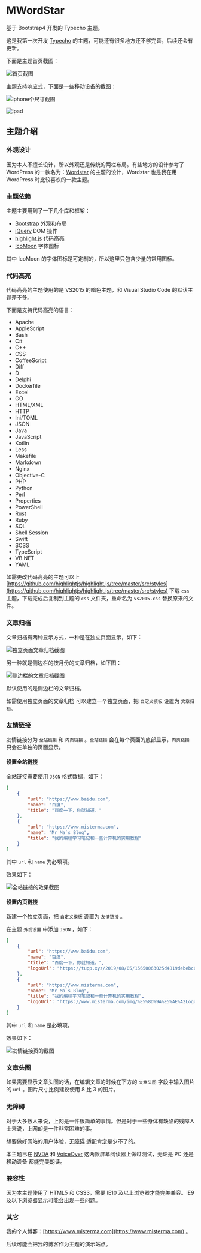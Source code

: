 # MWordStar
基于 Bootstrap4 开发的 Typecho 主题。

这是我第一次开发 [Typecho](http://typecho.org/) 的主题，可能还有很多地方还不够完善，后续还会有更新。

下面是主题首页截图：

![首页截图](https://tupp.xyz/2019/08/05/15650002795d48025799710.jpeg)

主题支持响应式，下面是一些移动设备的截图：

![iphone个尺寸截图](https://tupp.xyz/2019/08/05/15649999615d480119b1881.png)

![ipad](https://tupp.xyz/2019/08/05/15650005205d4803487085d.jpeg)

## 主题介绍

### 外观设计

因为本人不擅长设计，所以外观还是传统的两栏布局。有些地方的设计参考了 WordPress 的一款名为：[Wordstar](https://wordpress.org/themes/wordstar/) 的主题的设计，Wordstar 也是我在用 WordPress 时比较喜欢的一款主题。

### 主题依赖

主题主要用到了一下几个库和框架：

* [Bootstrap](https://getbootstrap.com/)  外观和布局
* [jQuery](https://jquery.com/)  DOM 操作
* [highlight.js](https://highlightjs.org/)  代码高亮
* [IcoMoon](https://icomoon.io/)  字体图标

其中 IcoMoon 的字体图标是可定制的，所以这里只包含少量的常用图标。

### 代码高亮

代码高亮的主题使用的是 VS2015 的暗色主题，和 Visual Studio Code 的默认主题差不多。

下面是支持代码高亮的语言：

* Apache
* AppleScript
* Bash
* C#
* C++
* CSS
* CoffeeScript
* Diff
* D
* Delphi
* Dockerfile
* Excel
* GO
* HTML/XML
* HTTP
* Ini/TOML
* JSON
*  Java
* JavaScript
* Kotlin
* Less
* Makefile
* Markdown
* Nginx
* Objective-C
* PHP
* Python
* Perl
* Properties
* PowerShell
* Rust
* Ruby
* SQL
* Shell Session
* Swift
* SCSS
* TypeScript
* VB.NET
* YAML

如需更改代码高亮的主题可以上 [https://github.com/highlightjs/highlight.js/tree/master/src/styles](https://github.com/highlightjs/highlight.js/tree/master/src/styles) 下载 `css` 主题，下载完成后复制到主题的 `css` 文件夹，重命名为 `vs2015.css` 替换原来的文件。

### 文章归档

文章归档有两种显示方式，一种是在独立页面显示，如下：

![独立页面文章归档截图](https://tupp.xyz/2019/08/05/15650045345d4812f6e3bb3.jpeg)

另一种就是侧边栏的按月份的文章归档，如下图：

![侧边栏的文章归档截图](https://tupp.xyz/2019/08/05/15650046715d48137f00ae9.jpeg)

默认使用的是侧边栏的文章归档。

如需使用独立页面的文章归档 可以建立一个独立页面，把 `自定义模板` 设置为 `文章归档`。

### 友情链接

友情链接分为 `全站链接` 和 `内页链接` 。`全站链接` 会在每个页面的底部显示，`内页链接` 只会在单独的页面显示。

#### 设置全站链接

全站链接需要使用 `JSON` 格式数据，如下：

```json
[
    {
        "url": "https://www.baidu.com",
        "name": "百度",
        "title": "百度一下，你就知道。"
    },
    {
        "url": "https://www.misterma.com",
        "name": "Mr Ma`s Blog",
        "title": "我的编程学习笔记和一些计算机的实用教程"
    }
]
```

其中 `url` 和 `name` 为必填项。

效果如下：

![全站链接的效果截图](https://tupp.xyz/2019/08/05/15650059295d48186900fa6.jpeg)

#### 设置内页链接

新建一个独立页面，把 `自定义模板` 设置为 `友情链接` 。

在主题 `外观设置` 中添加 `JSON` ，如下：

```json
[
    {
        "url": "https://www.baidu.com",
        "name": "百度",
        "title": "百度一下，你就知道。",
        "logoUrl": "https://tupp.xyz/2019/08/05/15650063025d4819debebc6.jpg"
    },
    {
        "url": "https://www.misterma.com",
        "name": "Mr Ma`s Blog",
        "title": "我的编程学习笔记和一些计算机的实用教程",
        "logoUrl": "https://www.misterma.com/img/%E5%8D%9A%E5%AE%A2Logo.png"
    }
]
```

其中 `url` 和 `name` 是必填项。

效果如下：

![友情链接页的截图](https://tupp.xyz/2019/08/05/15650066115d481b134425e.jpeg)

### 文章头图

如果需要显示文章头图的话，在编辑文章的时候在下方的 `文章头图` 字段中输入图片的 `url` 。图片尺寸比例建议使用 8 比 3 的图片。

### 无障碍

对于大多数人来说，上网是一件很简单的事情。但是对于一些身体有缺陷的残障人士来说，上网却是一件非常困难的事。

想要做好网站的用户体验，[无障碍](https://www.misterma.com/archives/264/) 适配肯定是少不了的。

本主题已在 [NVDA](http://www.nvda-project.org/) 和 [VoiceOver](https://www.apple.com/cn/accessibility/iphone/vision/) 这两款屏幕阅读器上做过测试，无论是 PC 还是 移动设备 都能完美朗读。

### 兼容性

因为本主题使用了 HTML5 和 CSS3，需要 IE10 及以上浏览器才能完美兼容。IE9 及以下浏览器显示可能会出现一些问题。

### 其它

我的个人博客：[https://www.misterma.com](https://www.misterma.com) 。

后续可能会把我的博客作为主题的演示站点。